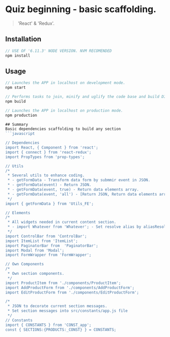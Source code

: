 # Quiz beginning - basic scaffolding.

> 'React' & 'Redux'.


## Installation

```javascript
// USE OF '6.11.3' NODE VERSION. NVM RECOMENDED
npm install
```

## Usage

```javascript
// Launches the APP in localhost on development mode.
npm start

// Performs tasks to join, minify and uglify the code base and build DIST folder bundle.
npm build

// Launches the APP in localhost on production mode.
npm production

## Summary
Basic dependencies scaffolding to build any section
```javascript

// Dependencies
import React, { Component } from 'react';
import { connect } from 'react-redux';
import PropTypes from 'prop-types';

// Utils
/*
 * Several utils to enhance coding.
 * - getFormData - Transform data form by submmir event in JSON.
 * - getFormData(event) - Return JSON.
 * - getFormData(event, true) - Return data elements array.
 * - getFormData(event, 'all') - [Return JSON, Return data elements array].
 */
import { getFormData } from 'Utils_FE';

// Elements
/*
 * All widgets needed in current content section.
 * - import Whatever from 'Whatever'; - Set resolve alias by aliasResolve Object into src/config/index.js file
 */
import ControlBar from 'ControlBar';
import ItemList from 'ItemList';
import PaginatorBar from  'PaginatorBar';
import Modal from 'Modal';
import FormWrapper from 'FormWrapper';

// Own Components
/*
 * Own section components.
 */
import ProductItem from './components/ProductItem';
import AddProductForm from './components/AddProductForm';
import EditProductForm from './components/EditProductForm';

/*
 * JSON to decorate current section messages.
 * Set section messages into src/constants/app.js file
 */
// Constants
import { CONSTANTS } from 'CONST_app';
const { SECTIONS:{PRODUCTS:_CONST} } = CONSTANTS;
```